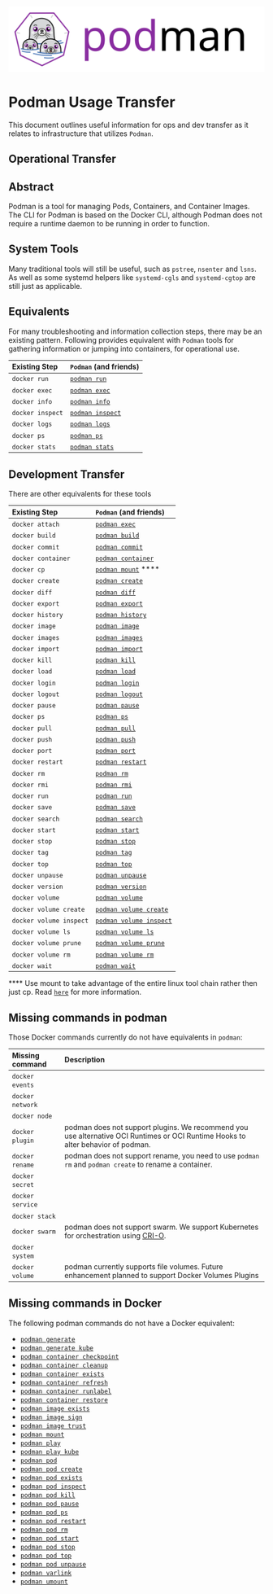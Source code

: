 ![PODMAN logo](logo/podman-logo-source.svg)
# Podman Usage Transfer

This document outlines useful information for ops and dev transfer as it relates to infrastructure that utilizes `Podman`.

## Operational Transfer

## Abstract

Podman is a tool for managing Pods, Containers, and Container Images.  The CLI
for Podman is based on the Docker CLI, although Podman does not require a
runtime daemon to be running in order to function.

## System Tools

Many traditional tools will still be useful, such as `pstree`, `nsenter` and `lsns`.
As well as some systemd helpers like `systemd-cgls` and `systemd-cgtop` are still just as applicable.

## Equivalents

For many troubleshooting and information collection steps, there may be an existing pattern.
Following provides equivalent with `Podman` tools for gathering information or jumping into containers, for operational use.

| Existing Step | `Podman` (and friends) |
| :--- | :--- |
| `docker run`  | [`podman run`](./docs/podman-run.1.md) |
| `docker exec` | [`podman exec`](./docs/podman-exec.1.md) |
| `docker info` | [`podman info`](./docs/podman-info.1.md)  |
| `docker inspect` | [`podman inspect`](./docs/podman-inspect.1.md)       |
| `docker logs` | [`podman logs`](./docs/podman-logs.1.md)                 |
| `docker ps`   | [`podman ps`](./docs/podman-ps.1.md) |
| `docker stats`| [`podman stats`](./docs/podman-stats.1.md)|

## Development Transfer

There are other equivalents for these tools

| Existing Step | `Podman` (and friends) |
| :--- | :--- |
| `docker attach`  | [`podman exec`](./docs/podman-attach.1.md)      |
| `docker build`   | [`podman build`](./docs/podman-build.1.md)      |
| `docker commit`  | [`podman commit`](./docs/podman-commit.1.md)    |
| `docker container`|[`podman container`](./docs/podman-container.1.md) |
| `docker cp`      | [`podman mount`](./docs/podman-cp.1.md) ****    |
| `docker create`  | [`podman create`](./docs/podman-create.1.md)    |
| `docker diff`    | [`podman diff`](./docs/podman-diff.1.md)        |
| `docker export`  | [`podman export`](./docs/podman-export.1.md)    |
| `docker history` | [`podman history`](./docs/podman-history.1.md)  |
| `docker image`   | [`podman image`](./docs/podman-image.1.md)        |
| `docker images`  | [`podman images`](./docs/podman-images.1.md)    |
| `docker import`  | [`podman import`](./docs/podman-import.1.md)    |
| `docker kill`    | [`podman kill`](./docs/podman-kill.1.md)        |
| `docker load`    | [`podman load`](./docs/podman-load.1.md)        |
| `docker login`   | [`podman login`](./docs/podman-login.1.md)      |
| `docker logout`  | [`podman logout`](./docs/podman-logout.1.md)    |
| `docker pause`   | [`podman pause`](./docs/podman-pause.1.md)      |
| `docker ps`      | [`podman ps`](./docs/podman-ps.1.md)            |
| `docker pull`    | [`podman pull`](./docs/podman-pull.1.md)        |
| `docker push`    | [`podman push`](./docs/podman-push.1.md)        |
| `docker port`    | [`podman port`](./docs/podman-port.1.md)        |
| `docker restart` | [`podman restart`](./docs/podman-restart.1.md)  |
| `docker rm`      | [`podman rm`](./docs/podman-rm.1.md)            |
| `docker rmi`     | [`podman rmi`](./docs/podman-rmi.1.md)          |
| `docker run`     | [`podman run`](./docs/podman-run.1.md)          |
| `docker save`    | [`podman save`](./docs/podman-save.1.md)        |
| `docker search`  | [`podman search`](./docs/podman-search.1.md)    |
| `docker start`   | [`podman start`](./docs/podman-start.1.md)      |
| `docker stop`    | [`podman stop`](./docs/podman-stop.1.md)        |
| `docker tag`     | [`podman tag`](./docs/podman-tag.1.md)          |
| `docker top`     | [`podman top`](./docs/podman-top.1.md)          |
| `docker unpause` | [`podman unpause`](./docs/podman-unpause.1.md)  |
| `docker version` | [`podman version`](./docs/podman-version.1.md)  |
| `docker volume`  | [`podman volume`](./docs/podman-volume.1.md)			|
| `docker volume create` | [`podman volume create`](./docs/podman-volume-create.1.md)  |
| `docker volume inspect`| [`podman volume inspect`](./docs/podman-volume-inspect.1.md)|
| `docker volume ls`     | [`podman volume ls`](./docs/podman-volume-ls.1.md)          |
| `docker volume prune`  | [`podman volume prune`](./docs/podman-volume-prune.1.md)    |
| `docker volume rm`     | [`podman volume rm`](./docs/podman-volume-rm.1.md)          |
| `docker wait`    | [`podman wait`](./docs/podman-wait.1.md)				|

**** Use mount to take advantage of the entire linux tool chain rather then just cp.  Read [`here`](./docs/podman-cp.1.md) for more information.

## Missing commands in podman

Those Docker commands currently do not have equivalents in `podman`:

| Missing command | Description|
| :--- | :--- |
| `docker events`   ||
| `docker network`  ||
| `docker node`     ||
| `docker plugin`   | podman does not support plugins.  We recommend you use alternative OCI Runtimes or OCI Runtime Hooks to alter behavior of podman.|
| `docker rename`   | podman does not support rename, you need to use `podman rm` and  `podman create` to rename a container.|
| `docker secret`   ||
| `docker service`  ||
| `docker stack`    ||
| `docker swarm`    | podman does not support swarm.  We support Kubernetes for orchestration using [CRI-O](https://github.com/kubernetes-sigs/cri-o).|
| `docker system`   ||
| `docker volume`   | podman currently supports file volumes.  Future enhancement planned to support Docker Volumes Plugins

## Missing commands in Docker

The following podman commands do not have a Docker equivalent:

* [`podman generate`](./docs/podman-generate.1.md)
* [`podman generate kube`](./docs/podman-generate-kube.1.md)
* [`podman container checkpoint`](/docs/podman-container-checkpoint.1.md)
* [`podman container cleanup`](/docs/podman-container-cleanup.1.md)
* [`podman container exists`](/docs/podman-container-exists.1.md)
* [`podman container refresh`](/docs/podman-container-refresh.1.md)
* [`podman container runlabel`](/docs/podman-container-runlabel.1.md)
* [`podman container restore`](/docs/podman-container-restore.1.md)
* [`podman image exists`](./docs/podman-image-exists.1.md)
* [`podman image sign`](./docs/podman-image-sign.1.md)
* [`podman image trust`](./docs/podman-image-trust.1.md)
* [`podman mount`](./docs/podman-mount.1.md)
* [`podman play`](./docs/podman-play.1.md)
* [`podman play kube`](./docs/podman-play-kube.1.md)
* [`podman pod`](./docs/podman-pod.1.md)
* [`podman pod create`](./docs/podman-pod-create.1.md)
* [`podman pod exists`](./docs/podman-pod-exists.1.md)
* [`podman pod inspect`](./docs/podman-pod-inspect.1.md)
* [`podman pod kill`](./docs/podman-pod-kill.1.md)
* [`podman pod pause`](./docs/podman-pod-pause.1.md)
* [`podman pod ps`](./docs/podman-pod-ps.1.md)
* [`podman pod restart`](./docs/podman-pod-restart.1.md)
* [`podman pod rm`](./docs/podman-pod-rm.1.md)
* [`podman pod start`](./docs/podman-pod-start.1.md)
* [`podman pod stop`](./docs/podman-pod-stop.1.md)
* [`podman pod top`](./docs/podman-pod-top.1.md)
* [`podman pod unpause`](./docs/podman-pod-unpause.1.md)
* [`podman varlink`](./docs/podman-varlink.1.md)
* [`podman umount`](./docs/podman-umount.1.md)
